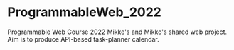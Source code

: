 # ProgrammableWeb_2022
Programmable Web Course 2022
Mikke's and Mikko's shared web project.
Aim is to produce API-based task-planner calendar.
